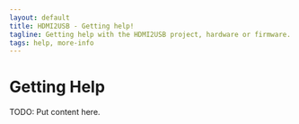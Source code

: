 ```yaml
---
layout: default
title: HDMI2USB - Getting help!
tagline: Getting help with the HDMI2USB project, hardware or firmware.
tags: help, more-info
---
```


# Getting Help

TODO: Put content here.
